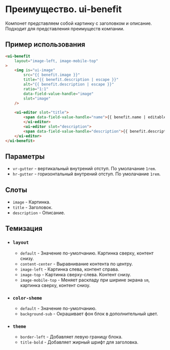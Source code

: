 # Преимущество. ui-benefit
Компонет представляем собой картинку с заголовком и описание. Подходит для представления преимуществ компании.

## Пример использования
```html
<ui-benefit 
	layout="image-left, image-mobile-top"
>
	<img is="ui-image"
		src="{{ benefit.image }}"
		title="{{ benefit.description | escape }}"
		alt="{{ benefit.description | escape }}"
		ratio="1:1"
		data-field-value-handle="image"
		slot="image"
	/>
	
	<ui-editor slot="title">
		<span data-field-value-handle="name">{{ benefit.name | editable }}</span>
		</ui-editor>
		<ui-editor slot="description">
		<span data-field-value-handle="description">{{ benefit.description | editable }}</span>
	</ui-editor>
</ui-benefit>
```

## Параметры
* `vr-gutter` - вертикальный внутрений отступ. По умолачание `1rem`.
* `hr-gutter` - горизонтальный внутрений отступ. По умолачание `1rem`.

## Слоты
* `image` - Картинка.
* `title` - Заголовок.
* `description` - Описание.

## Темизация
* ### `layout`
  * `default` - Значение по-умолчанию. Картинка сверху, контент снизу.
  * `content-center` - Выравнивание контента по центру.
  * `image-left` - Картинка слева, контент справа.
  * `image-top` - Картинка сверху-слева. Контент снизу.
  * `image-mobile-top` - Меняет раскладу при ширине экрана `sm`, картинка сверху, контент снизу.

* ### `color-sheme`
  * `default` - Значение по-умолчанию. 
  * `background-sub` - Окрашивает фон блок в дополнительный цвет.

* ### `theme`
  * `border-left` - Добавляет левую границу блока.
  * `title-bold` - Добавляет жирный шрифт для заголовка.
